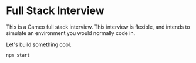 # Full Stack Interview

This is a Cameo full stack interview. This interview is flexible, and intends to simulate an environment you would normally code in.

Let's build something cool.

`npm start`
